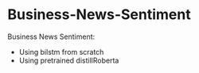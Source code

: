 # Business-News-Sentiment
Business News Sentiment:
- Using bilstm from scratch 
- Using pretrained distillRoberta
